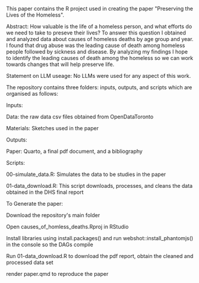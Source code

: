 This paper contains the R project used in creating the paper "Preserving the Lives of the Homeless".

Abstract: How valuable is the life of a homeless person, and what efforts do we need to
take to preseve their lives? To answer this question I obtained and analyzed data
about causes of homeless deaths by age group and year. I found that drug abuse
was the leading cause of death among homeless people followed by sickness and
disease. By analyzing my findings I hope to identify the leading causes of death
among the homeless so we can work towards changes that will help preserve life.

Statement on LLM useage: No LLMs were used for any aspect of this work.

The repository contains three folders: inputs, outputs, and scripts which are organised as follows:

Inputs:

Data: the raw data csv files obtained from OpenDataToronto

Materials: Sketches used in the paper

Outputs:

Paper: Quarto, a final pdf document, and a bibliography

Scripts:

00-simulate_data.R: Simulates the data to be studies in the paper

01-data_download.R: This script downloads, processes, and cleans the data obtained in the DHS final report

To Generate the paper:

Download the repository's main folder

Open causes_of_homless_deaths.Rproj in RStudio

Install libraries using install.packages() and run webshot::install_phantomjs() in the console so the DAGs compile

Run 01-data_download.R to download the pdf report, obtain the cleaned and processed data set

render paper.qmd to reproduce the paper
